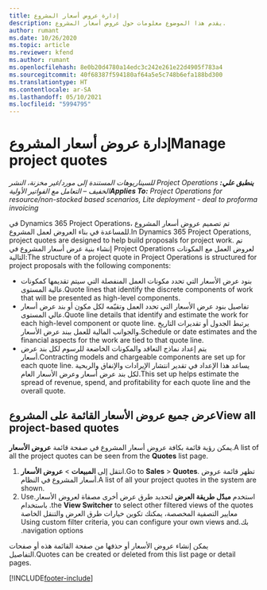 ```yaml
---
title: إدارة عروض أسعار المشروع
description: يقدم هذا الموضوع معلومات حول عروض أسعار المشروع.
author: rumant
ms.date: 10/26/2020
ms.topic: article
ms.reviewer: kfend
ms.author: rumant
ms.openlocfilehash: 8e0b20d4780a14edc3c242e261e22d4905f783a4
ms.sourcegitcommit: 40f68387f594180af64a5e5c748b6efa188bd300
ms.translationtype: HT
ms.contentlocale: ar-SA
ms.lasthandoff: 05/10/2021
ms.locfileid: "5994795"
---
```

# <a name="manage-project-quotes"></a><span data-ttu-id="ac1d1-103">إدارة عروض أسعار المشروع</span><span class="sxs-lookup"><span data-stu-id="ac1d1-103">Manage project quotes</span></span>

<span data-ttu-id="ac1d1-104">_**ينطبق علي:** ‏‫Project Operations للسيناريوهات المستندة إلى مورد/غير مخزنة‬، ‏‫النشر الخفيف – التعامل مع الفواتير الأولية‬_</span><span class="sxs-lookup"><span data-stu-id="ac1d1-104">_**Applies To:** Project Operations for resource/non-stocked based scenarios, Lite deployment - deal to proforma invoicing_</span></span>

<span data-ttu-id="ac1d1-105">في Dynamics 365 Project Operations، تم تصميم عروض أسعار المشروع للمساعدة في بناء العروض لعمل المشروع.</span><span class="sxs-lookup"><span data-stu-id="ac1d1-105">In Dynamics 365 Project Operations, project quotes are designed to help build proposals for project work.</span></span> <span data-ttu-id="ac1d1-106">تم إنشاء بنية عرض أسعار المشروع في Project Operations لعروض العمل مع المكونات التالية:</span><span class="sxs-lookup"><span data-stu-id="ac1d1-106">The structure of a project quote in Project Operations is structured for project proposals with the following components:</span></span>

  - <span data-ttu-id="ac1d1-107">بنود عرض الأسعار التي تحدد مكونات العمل المنفصلة التي سيتم تقديمها كمكونات عالية المستوى.</span><span class="sxs-lookup"><span data-stu-id="ac1d1-107">Quote lines that identify the discrete components of work that will be presented as high-level components.</span></span>
  - <span data-ttu-id="ac1d1-108">تفاصيل بنود عرض الأسعار التي تحدد العمل وتقيّمه لكل مكون أو بند عرض أسعار عالي المستوى.</span><span class="sxs-lookup"><span data-stu-id="ac1d1-108">Quote line details that identify and estimate the work for each high-level component or quote line.</span></span> <span data-ttu-id="ac1d1-109">يرتبط الجدول أو تقديرات التاريخ والجوانب المالية للعمل ببند عرض الأسعار.</span><span class="sxs-lookup"><span data-stu-id="ac1d1-109">Schedule or date estimates and the financial aspects for the work are tied to that quote line.</span></span>
  - <span data-ttu-id="ac1d1-110">يتم إعداد نماذج التعاقد والمكونات الخاضعة للرسوم لكل بند عرض أسعار.</span><span class="sxs-lookup"><span data-stu-id="ac1d1-110">Contracting models and chargeable components are set up for each quote line.</span></span> <span data-ttu-id="ac1d1-111">يساعد هذا الإعداد في تقدير انتشار الإيرادات والإنفاق والربحية لكل بند عرض أسعار وعرض الأسعار العام.</span><span class="sxs-lookup"><span data-stu-id="ac1d1-111">This set up helps estimate the spread of revenue, spend, and profitability for each quote line and the overall quote.</span></span>

## <a name="view-all-project-based-quotes"></a><span data-ttu-id="ac1d1-112">عرض جميع عروض الأسعار القائمة على المشروع</span><span class="sxs-lookup"><span data-stu-id="ac1d1-112">View all project-based quotes</span></span>

<span data-ttu-id="ac1d1-113">يمكن رؤية قائمة بكافة عروض أسعار المشروع في صفحة قائمة **عروض الأسعار**.</span><span class="sxs-lookup"><span data-stu-id="ac1d1-113">A list of all the project quotes can be seen from the **Quotes** list page.</span></span> 

1. <span data-ttu-id="ac1d1-114">انتقل إلى **المبيعات** > **عروض الأسعار**.</span><span class="sxs-lookup"><span data-stu-id="ac1d1-114">Go to **Sales** > **Quotes**.</span></span> <span data-ttu-id="ac1d1-115">تظهر قائمة عروض أسعار المشروع في النظام.</span><span class="sxs-lookup"><span data-stu-id="ac1d1-115">A list of all your project quotes in the system are shown.</span></span> 
2. <span data-ttu-id="ac1d1-116">استخدم **مبدّل طريقة العرض‬‏‫** لتحديد طرق عرض أخرى مصفاة لعروض الأسعار.</span><span class="sxs-lookup"><span data-stu-id="ac1d1-116">Use the **View Switcher** to select other filtered views of the quotes.</span></span> <span data-ttu-id="ac1d1-117">باستخدام معايير التصفية المخصصة، يمكنك تكوين خيارات طرق العرض والتنقل الخاصة بك.</span><span class="sxs-lookup"><span data-stu-id="ac1d1-117">Using custom filter criteria, you can configure your own views and navigation options.</span></span>

<span data-ttu-id="ac1d1-118">يمكن إنشاء عروض الأسعار أو حذفها من صفحة القائمة هذه أو صفحات التفاصيل.</span><span class="sxs-lookup"><span data-stu-id="ac1d1-118">Quotes can be created or deleted from this list page or detail pages.</span></span>


[!INCLUDE[footer-include](../../includes/footer-banner.md)]